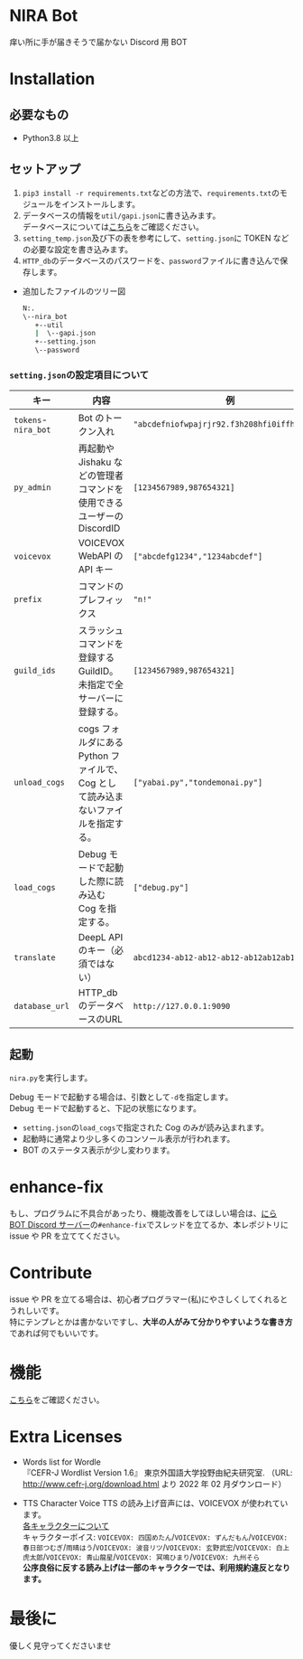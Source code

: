 # NIRA Bot

痒い所に手が届きそうで届かない Discord 用 BOT

# Installation

## 必要なもの

- Python3.8 以上

## セットアップ

1. `pip3 install -r requirements.txt`などの方法で、`requirements.txt`のモジュールをインストールします。
2. データベースの情報を`util/gapi.json`に書き込みます。  
   データベースについては[こちら](https://nattyan-tv.github.io/nira-note/bot/notes/database)をご確認ください。
3. `setting_temp.json`及び下の表を参考にして、`setting.json`に TOKEN などの必要な設定を書き込みます。
4. `HTTP_db`のデータベースのパスワードを、`password`ファイルに書き込んで保存します。

- 追加したファイルのツリー図
  ```sh
  N:.
  \--nira_bot
     +--util
     |  \--gapi.json
     +--setting.json
     \--password
  ```

### `setting.json`の設定項目について

| キー                | 内容                                                                              | 例                                           | 変数型        |
| ------------------- | --------------------------------------------------------------------------------- | -------------------------------------------- | ------------- |
| `tokens`-`nira_bot` | Bot のトークン入れ                                                                | `"abcdefniofwpajrjr92.f3h208hfi0iffhifhihi"` | str           |
| `py_admin`          | 再起動や Jishaku などの管理者コマンドを使用できるユーザーの DiscordID             | `[1234567989,987654321]`                     | list(int)     |
| `voicevox`          | VOICEVOX WebAPI の API キー                                                       | `["abcdefg1234","1234abcdef"]`               | list(str)     |
| `prefix`            | コマンドのプレフィックス                                                          | `"n!"`                                       | str           |
| `guild_ids`         | スラッシュコマンドを登録する GuildID。未指定で全サーバーに登録する。              | `[1234567989,987654321]`                     | list(int)     |
| `unload_cogs`       | cogs フォルダにある Python ファイルで、Cog として読み込まないファイルを指定する。 | `["yabai.py","tondemonai.py"]`               | list(str)     |
| `load_cogs`         | Debug モードで起動した際に読み込む Cog を指定する。                               | `["debug.py"]`                               | list(str)     |
| `translate`         | DeepL API のキー（必須ではない）                                                  | `abcd1234-ab12-ab12-ab12-ab12ab12ab12`       | str           |
| `database_url`     | HTTP_dbのデータベースのURL                                                  | `http://127.0.0.1:9090`       | str |

## 起動

`nira.py`を実行します。

Debug モードで起動する場合は、引数として`-d`を指定します。  
Debug モードで起動すると、下記の状態になります。

- `setting.json`の`load_cogs`で指定された Cog のみが読み込まれます。
- 起動時に通常より少し多くのコンソール表示が行われます。
- BOT のステータス表示が少し変わります。

# enhance-fix

もし、プログラムに不具合があったり、機能改善をしてほしい場合は、[にら BOT Discord サーバー](https://discord.gg/awfFpCYTcP)の`#enhance-fix`でスレッドを立てるか、本レポジトリに issue や PR を立ててください。

# Contribute

issue や PR を立てる場合は、初心者プログラマー(私)にやさしくしてくれるとうれしいです。  
特にテンプレとかは書かないですし、**大半の人がみて分かりやすいような書き方**であれば何でもいいです。

# 機能

[こちら](https://nira.f5.si/help.html)をご確認ください。

# Extra Licenses

- Words list for Wordle  
  『CEFR-J Wordlist Version 1.6』 東京外国語大学投野由紀夫研究室. （URL: http://www.cefr-j.org/download.html より 2022 年 02 月ダウンロード）

- TTS Character Voice
  TTS の読み上げ音声には、VOICEVOX が使われています。  
  [各キャラクターについて](https://voicevox.hiroshiba.jp/)  
  キャラクターボイス: `VOICEVOX: 四国めたん`/`VOICEVOX: ずんだもん`/`VOICEVOX: 春日部つむぎ`/`雨晴はう`/`VOICEVOX: 波音リツ`/`VOICEVOX: 玄野武宏`/`VOICEVOX: 白上虎太郎`/`VOICEVOX: 青山龍星`/`VOICEVOX: 冥鳴ひまり`/`VOICEVOX: 九州そら`  
  **公序良俗に反する読み上げは一部のキャラクターでは、利用規約違反となります。**

# 最後に

優しく見守ってくださいませ
